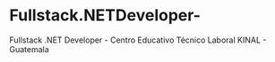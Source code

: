 # Fullstack.NETDeveloper-
Fullstack .NET Developer - Centro Educativo Técnico Laboral KINAL - Guatemala
